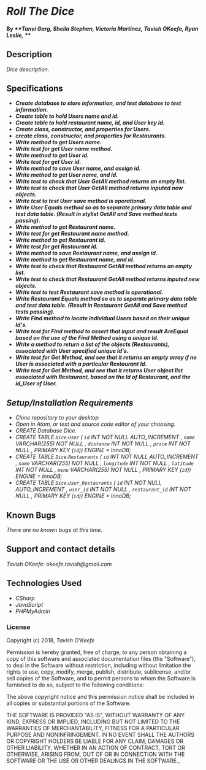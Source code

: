 # _Roll The Dice_

#### By _**Tanvi Garg, Sheila Stephen, Victoria Martinez, Tavish OKeefe, Ryan Leslie, **_

## Description

_Dice description._

## Specifications
* _**Create database to store information, and test database to test information.**_
* _**Create table to hold Users name and id.**_
* _**Create table to hold restaurant name, id, and User key id.**_
* _**Create class, constructor, and properties for Users.**_
* _**create class, constructor, and properties for Restaurants.**_
* _**Write method to get Users name.**_
* _**Write test for get User name method.**_
* _**Write method to get User id.**_
* _**Write test for get User id.**_
* _**Write method to save User name, and assign id.**_
* _**Write method to get User name, and id.**_
* _**Write test to check that User GetAll method returns an empty list.**_
* _**Write test to check that User GetAll method returns inputed new objects.**_
* _**Write test to test User save method is operational.**_
* _**Write User Equals method so as to separate primary data table and test data table. (Result in stylist GetAll and Save method tests passing).**_
* _**Write method to get Restaurant name.**_
* _**Write test for get Restaurant name method.**_
* _**Write method to get Restaurant id.**_
* _**Write test for get Restaurant id.**_
* _**Write method to save Restaurant name, and assign id.**_
* _**Write method to get Restaurant name, and id.**_
* _**Write test to check that Restaurant GetAll method returns an empty list.**_
* _**Write test to check that Restaurant GetAll method returns inputed new objects.**_
* _**Write test to test Restaurant save method is operational.**_
* _**Write Restaurant Equals method so as to separate primary data table and test data table. (Result in Restaurant GetAll and Save method tests passing).**_
* _**Write Find method to locate individual Users based on their unique Id's.**_
* _**Write test for Find method to assert that input and result AreEqual based on the use of the Find Method using a unique Id.**_
* _**Write a method to return a list of the objects (Restaurants), associated with User specified unique Id's.**_
* _**Write test for Get Method, and see that it returns an empty array if no User is associated with a particular Restaurant Id.**_
* _**Write test for Get Method, and see that it returns User object list associated with Restaurant, based on the Id of Restaurant, and the id_User of User.**_



## _Setup/Installation Requirements_

* _Clone repository to your desktop_
* _Open in Atom, or text and source code editor of your choosing._
* _CREATE Database Dice._
* _CREATE TABLE `Dice`.`User` ( `id` INT NOT NULL AUTO_INCREMENT , `name` VARCHAR(255) NOT NULL , `distance` INT NOT NULL , `price` INT NOT NULL , PRIMARY KEY (`id`)) ENGINE = InnoDB;_
* _CREATE TABLE `Dice`.`Restaurants` ( `id` INT NOT NULL AUTO_INCREMENT , `name` VARCHAR(255) NOT NULL , `longitude` INT NOT NULL , `latitude` INT NOT NULL , `menu` VARCHAR(255) NOT NULL , PRIMARY KEY (`id`)) ENGINE = InnoDB;_
* _CREATE TABLE `Dice`.`User_Restaurants` ( `id` INT NOT NULL AUTO_INCREMENT , `user_id` INT NOT NULL , `restaurant_id` INT NOT NULL , PRIMARY KEY (`id`)) ENGINE = InnoDB;_



## Known Bugs

_There are no known bugs at this time._

## Support and contact details

_Tavish OKeefe: okeefe.tavish@gmail.com_

## Technologies Used

* _CSharp_
* _JavaScript_
* _PHPMyAdmin_

### License

Copyright (c) 2018, _Tavish O'Keefe_  

Permission is hereby granted, free of charge, to any person obtaining a copy
of this software and associated documentation files (the "Software"), to deal
in the Software without restriction, including without limitation the rights
to use, copy, modify, merge, publish, distribute, sublicense, and/or sell
copies of the Software, and to permit persons to whom the Software is
furnished to do so, subject to the following conditions:  

The above copyright notice and this permission notice shall be included in all copies or substantial portions of the Software.

THE SOFTWARE IS PROVIDED "AS IS", WITHOUT WARRANTY OF ANY KIND, EXPRESS OR
IMPLIED, INCLUDING BUT NOT LIMITED TO THE WARRANTIES OF MERCHANTABILITY,
FITNESS FOR A PARTICULAR PURPOSE AND NONINFRINGEMENT. IN NO EVENT SHALL THE
AUTHORS OR COPYRIGHT HOLDERS BE LIABLE FOR ANY CLAIM, DAMAGES OR OTHER
LIABILITY, WHETHER IN AN ACTION OF CONTRACT, TORT OR OTHERWISE, ARISING FROM,
OUT OF OR IN CONNECTION WITH THE SOFTWARE OR THE USE OR OTHER DEALINGS IN THE
SOFTWARE._
